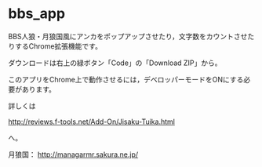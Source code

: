 # bbs_app
BBS人狼・月狼国風にアンカをポップアップさせたり，文字数をカウントさせたりするChrome拡張機能です。

ダウンロードは右上の緑ボタン「Code」の「Download ZIP」から。

このアプリをChrome上で動作させるには，デベロッパーモードをONにする必要があります。

詳しくは

<http://reviews.f-tools.net/Add-On/Jisaku-Tuika.html>

へ。

月狼国： <http://managarmr.sakura.ne.jp/>

